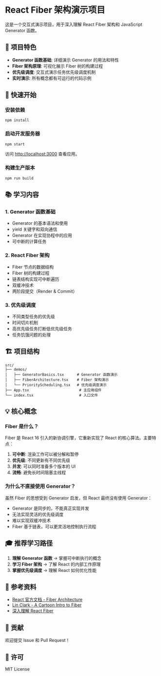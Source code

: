 # React Fiber 架构演示项目

这是一个交互式演示项目，用于深入理解 React Fiber 架构和 JavaScript Generator 函数。

## 🎯 项目特色

- **Generator 函数基础**: 详细演示 Generator 的用法和特性
- **Fiber 架构原理**: 可视化展示 Fiber 树的构建过程
- **优先级调度**: 交互式演示任务优先级调度机制
- **实时演示**: 所有概念都有可运行的代码示例

## 🚀 快速开始

### 安装依赖

```bash
npm install
```

### 启动开发服务器

```bash
npm start
```

访问 [http://localhost:3000](http://localhost:3000) 查看应用。

### 构建生产版本

```bash
npm run build
```

## 📚 学习内容

### 1. Generator 函数基础

- Generator 的基本语法和使用
- yield 关键字和双向通信
- Generator 在实现协程中的应用
- 可中断的计算任务

### 2. React Fiber 架构

- Fiber 节点的数据结构
- Fiber 树的构建过程
- 链表结构实现可中断遍历
- 双缓冲技术
- 两阶段提交（Render & Commit）

### 3. 优先级调度

- 不同类型任务的优先级
- 时间切片机制
- 高优先级任务打断低优先级任务
- 任务饥饿问题的处理

## 🏗️ 项目结构

```
src/
├── demos/
│   ├── GeneratorBasics.tsx      # Generator 函数演示
│   ├── FiberArchitecture.tsx    # Fiber 架构演示
│   └── PriorityScheduling.tsx   # 优先级调度演示
├── App.tsx                       # 主应用组件
└── index.tsx                     # 入口文件
```

## 💡 核心概念

### Fiber 是什么？

Fiber 是 React 16 引入的新协调引擎，它重新实现了 React 的核心算法。主要特点：

1. **可中断**: 渲染工作可以被分解和暂停
2. **优先级**: 不同更新有不同优先级
3. **并发**: 可以同时准备多个版本的 UI
4. **流畅**: 避免长时间阻塞主线程

### 为什么不直接使用 Generator？

虽然 Fiber 的思想受到 Generator 启发，但 React 最终没有使用 Generator：

- Generator 是同步的，不能真正实现并发
- 无法实现灵活的优先级调度
- 难以实现双缓冲技术
- Fiber 基于链表，可以更灵活地控制执行流程

## 🎓 推荐学习路径

1. **理解 Generator 函数** → 掌握可中断执行的概念
2. **学习 Fiber 架构** → 了解 React 的内部工作原理
3. **掌握优先级调度** → 理解 React 如何优化性能

## 📖 参考资料

- [React 官方文档 - Fiber Architecture](https://github.com/acdlite/react-fiber-architecture)
- [Lin Clark - A Cartoon Intro to Fiber](https://www.youtube.com/watch?v=ZCuYPiUIONs)
- [深入理解 React Fiber](https://indepth.dev/posts/1008/inside-fiber-in-depth-overview-of-the-new-reconciliation-algorithm-in-react)

## 🤝 贡献

欢迎提交 Issue 和 Pull Request！

## 📄 许可

MIT License
